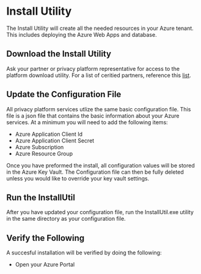 # Install Utility

The Install Utility will create all the needed resources in your Azure tenant.  This includes deploying the Azure Web Apps and database.

## Download the Install Utility

Ask your partner or privacy platform representative for access to the platform download utility.  For a list of ceritied partners, reference this [list](./Partners.md).

## Update the Configuration File

All privacy platform services utlize the same basic configuration file.  This file is a json file that contains the basic information about your Azure services.  At a minimum you will need to add the following items:

-   Azure Application Client Id
-   Azure Application Client Secret
-   Azure Subscription
-   Azure Resource Group

Once you have preformed the install, all configuration values will be stored in the Azure Key Vault.  The Configuration file can then be fully deleted unless you would like to override your key vault settings.

## Run the InstallUtil

After you have updated your configuration file, run the InstallUtil.exe utility in the same directory as your configuration file.

## Verify the Following

A succesful installation will be verified by doing the following:

-   Open your Azure Portal

